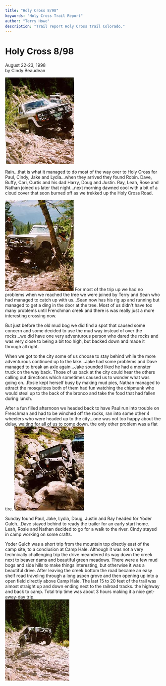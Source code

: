 ```yaml
---
title: "Holy Cross 8/98"
keywords: "Holy Cross Trail Report"
author: "Terry Howe"
description: "Trail report Holy Cross trail Colorado."
---
```

# Holy Cross 8/98

August 22-23, 1998  
by Cindy Beaudean  
  
![Holy Cross](../../img/terry/trail/hc980801.jpg)   

Rain...that is what it managed to do most of the way over to Holy Cross for Paul, Cindy, Jake and Lydia...when they arrived they found Robin. Dave, Buffy, Cari, Curtis and his dad Harry, Doug and Justin. Ray, Leah, Rose and Nathan joined us later that night...next morning dawned cool with a bit of a cloud cover that soon burned off as we trekked up the Holy Cross Road. 

![Holy Cross](../../img/terry/trail/hc980802.jpg) For most of the trip up we had no problems when we reached the tree we were joined by Terry and Sean who had managed to catch up with us...Sean now has his rig up and running but managed to get a ding in the door at the tree. Most of us didn't have too many problems until Frenchman creek and there is was really just a more interesting crossing now. 

But just before the old mud bog we did find a spot that caused some concern and some decided to use the mud way instead of over the rocks...we did have one very adventurous person who dared the rocks and was very close to being a bit too high, but backed down and made it through all right. 

When we got to the city some of us choose to stay behind while the more adventurous continued up to the lake...Jake had some problems and Dave managed to break an axle again...Jake sounded liked he had a monster truck on the way back. Those of us back at the city could hear the others calling out directions which sometimes caused us to wonder what was going on...Rosie kept herself busy by making mud pies, Nathan managed to attract the mosquitoes both of them had fun watching the chipmunk who would steal up to the back of the bronco and take the food that had fallen during lunch. 

After a fun filled afternoon we headed back to have Paul run into trouble on Frenchman and had to be winched off the rocks, ran into some other 4 wheelers who were headed up to the city...one was not too happy about the delay, waiting for all of us to come down. the only other problem was a flat tire. ![Holy Cross](../../img/terry/trail/hc980803.jpg)

Sunday found Paul, Jake, Lydia, Doug, Justin and Ray headed for Yoder Gulch...Dave stayed behind to ready the trailer for an early start home. Leah, Rosie and Nathan decided to go for a walk to the river. Cindy stayed in camp working on some crafts. 

Yoder Gulch was a short trip from the mountain top directly east of the camp site, to a conclusion at Camp Hale. Although it was not a very technically challenging trip the drive meandered its way down the creek next to beaver dams and beautiful green meadows. There were a few mud bogs and side hills to make things interesting, but otherwise it was a beautiful drive. After leaving the creek bottom the road became an easy shelf road traveling through a long aspen grove and then opening up into a open field directly above Camp Hale. The last 15 to 20 feet of the trail was almost straight up and down ending next to the railroad tracks. the highway and back to camp. Total trip time was about 3 hours making it a nice get-away-day trip.   
![Holy Cross](../../img/terry/trail/hc980804.jpg)